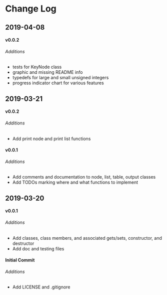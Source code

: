 # Change Log

## 2019-04-08

#### v0.0.2

###### Additions

- tests for KeyNode class
- graphic and missing README info
- typedefs for large and small unsigned integers
- progress indicator chart for various features

## 2019-03-21

#### v0.0.2

###### Additions

- Add print node and print list functions

#### v0.0.1

###### Additions

- Add comments and documentation to node, list,
table,  output classes
- Add TODOs marking where and what functions to implement

## 2019-03-20

#### v0.0.1

###### Additions

- Add classes, class members, and associated gets/sets,
constructor, and destructor
- Add doc and testing files

#### Initial Commit

###### Additions

- Add LICENSE and .gitignore